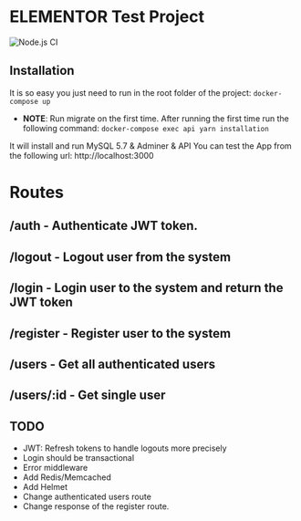 # ELEMENTOR Test Project

![Node.js CI](https://github.com/drizzef/elementor/workflows/Node.js%20CI/badge.svg?branch=master)

## Installation

It is so easy you just need to run in the root folder of the project:
`docker-compose up`

- **NOTE**: Run migrate on the first time. After running the first time run the following command: `docker-compose exec api yarn installation`

It will install and run MySQL 5.7 & Adminer & API
You can test the App from the following url: http://localhost:3000

# Routes

## /auth - Authenticate JWT token.

## /logout - Logout user from the system

## /login - Login user to the system and return the JWT token

## /register - Register user to the system

## /users - Get all authenticated users

## /users/:id - Get single user

## TODO

- JWT: Refresh tokens to handle logouts more precisely
- Login should be transactional
- Error middleware
- Add Redis/Memcached
- Add Helmet
- Change authenticated users route
- Change response of the register route.
